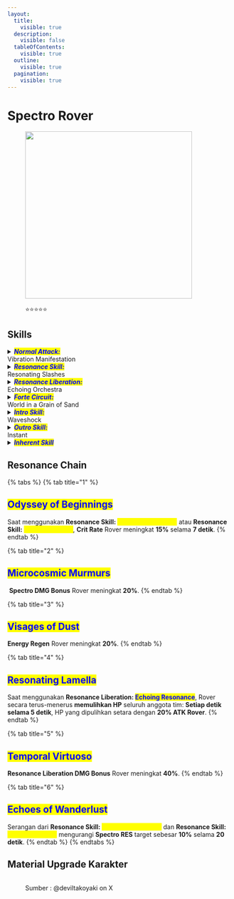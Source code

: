 ```yaml
---
layout:
  title:
    visible: true
  description:
    visible: false
  tableOfContents:
    visible: true
  outline:
    visible: true
  pagination:
    visible: true
---
```


# Spectro Rover

<figure><img src="https://wuthering.wiki/img/rolecard_1501.png" alt="" width="375"><figcaption><p><span data-gb-custom-inline data-tag="emoji" data-code="2b50">⭐</span><span data-gb-custom-inline data-tag="emoji" data-code="2b50">⭐</span><span data-gb-custom-inline data-tag="emoji" data-code="2b50">⭐</span><span data-gb-custom-inline data-tag="emoji" data-code="2b50">⭐</span><span data-gb-custom-inline data-tag="emoji" data-code="2b50">⭐</span></p></figcaption></figure>

## Skills

<details>

<summary><em><mark style="color:blue;"><strong>Normal Attack:</strong></mark></em><br>Vibration Manifestation</summary>

<mark style="color:blue;">**Basic Attack**</mark>\
Rover melakukan hingga **4 serangan beruntun,** memberikan <img src="https://wuthering.wiki/img/element_5.png" alt="" data-size="line"> **Spectro DMG**.&#x20;

<mark style="color:blue;">**Heavy Attack**</mark>\
Rover mengonsumsi **STA** untuk menyerang targe&#x74;**,** memberikan <img src="https://wuthering.wiki/img/element_5.png" alt="" data-size="line"> **Spectro DMG**. &#x20;

<mark style="color:blue;">**Heavy Attack: Resonance**</mark>\
Setelah **Basic Attack 3** atau **Heavy Attack**, tekan **Basic Attack Button** pada waktu yang tepat untuk melakukan **Heavy Attack**<mark style="color:yellow;">**: Resonance,**</mark>**&#x20;memberikan** <img src="https://wuthering.wiki/img/element_5.png" alt="" data-size="line"> **Spectro DMG**<mark style="color:yellow;">**.**</mark>&#x20;

<mark style="color:blue;">**Heavy Attack: Aftertune**</mark>\
Setelah **Heavy Attack:&#x20;**<mark style="color:yellow;">**Resonance**</mark> atau **Dodge Counter** mengenai target, tekan **Basic Attack Button** untuk melakukan **Heavy Attack:&#x20;**<mark style="color:yellow;">**Aftertune**</mark>, memberikan <img src="https://wuthering.wiki/img/element_5.png" alt="" data-size="line"> **Spectro DMG.**

<mark style="color:blue;">**Mid-air Attack**</mark>\
Rover mengonsumsi **STA** untuk melakukan **Mid-air Plunging Attack**, memberikan <img src="https://wuthering.wiki/img/element_5.png" alt="" data-size="line"> **Spectro DMG.**

<mark style="color:blue;">**Dodge Counter**</mark>\
Gunakan **Basic Attack** setelah **Dodge** berhasil untuk menyerang target, memberikan <img src="https://wuthering.wiki/img/element_5.png" alt="" data-size="line"> **Spectro DMG**.

</details>

<details>

<summary><em><mark style="color:blue;"><strong>Resonance Skill:</strong></mark></em><br>Resonating Slashes</summary>

Rover melancarkan serangan ke depan, memberikan <img src="https://wuthering.wiki/img/element_5.png" alt="" data-size="line"> **Spectro DMG**.&#x20;

</details>

<details>

<summary><em><mark style="color:blue;"><strong>Resonance Liberation:</strong></mark></em><br>Echoing Orchestra</summary>

Rover mengumpulkan energi **Spectro** untuk menyerang area target, meledakkannya setelah jeda singkat, dan memberikan <img src="https://wuthering.wiki/img/element_5.png" alt="" data-size="line"> **Spectro DMG**.&#x20;

</details>

<details>

<summary><em><mark style="color:blue;"><strong>Forte Circuit:</strong></mark></em><br>World in a Grain of Sand</summary>

<mark style="color:blue;">**Resonance Skill: Resonating Spin**</mark>

Jika <mark style="color:yellow;">**Diminutive Sound**</mark> lebih dari **50** saat **Resonance Skill** digunakan, Rover mengonsumsi **50&#x20;**<mark style="color:yellow;">**Diminutive Sound**</mark> untuk mengaktifkan <mark style="color:yellow;">**Resonating Spin**</mark>, memberikan <img src="https://wuthering.wiki/img/element_5.png" alt="" data-size="line"> **Spectro DMG**. Serangan ini dihitung sebagai **Resonance Skill DMG**.

B**asic Attack: Resonating Echoes**\
Setelah **Resonance Skill:&#x20;**<mark style="color:yellow;">**Resonating Spin**</mark> berakhir, Rover akan melakukan <mark style="color:yellow;">**Resonating Echoes**</mark> saat menekan **Basic Attack Button**, menyerang ke depan dan memberikan <img src="https://wuthering.wiki/img/element_5.png" alt="" data-size="line"> **Spectro DMG**. Serangan ini dihitung sebagai **Resonance Skill DMG**.

**Diminutive Sound**\
Rover bisa menyimpan hingga **100&#x20;**<mark style="color:yellow;">**Diminutive Sound**</mark>.\
Rover mendapatkan <mark style="color:yellow;">**Diminutive Sound**</mark> setiap kali **Normal Attack:&#x20;**<mark style="color:yellow;">**Vibration Manifestation**</mark> mengenai target.\
Rover mendapatkan <mark style="color:yellow;">**Diminutive Sound**</mark> setiap kali **Heavy Attack:&#x20;**<mark style="color:yellow;">**Aftertune**</mark> mengenai target.\
Rover mendapatkan <mark style="color:yellow;">**Diminutive Sound**</mark> saat menggunakan **Intro Skill:&#x20;**<mark style="color:yellow;">**Waveshock**</mark>.

</details>

<details>

<summary><em><mark style="color:blue;"><strong>Intro Skill:</strong></mark></em><br>Waveshock</summary>

Rover menyerang target, memberikan <img src="https://wuthering.wiki/img/element_5.png" alt="" data-size="line"> **Spectro DMG**.

</details>

<details>

<summary><em><mark style="color:blue;"><strong>Outro Skill:</strong></mark></em><br>Instant</summary>

Membuat area **stasis** di sekitar **Resonator** yang masuk, bertahan selama **3 detik**.

</details>

<details>

<summary><em><mark style="color:blue;"><strong>Inherent Skill</strong></mark></em></summary>

<mark style="color:blue;">**Reticence**</mark>

DMG dari **Basic Attack:&#x20;**<mark style="color:yellow;">**Resonating Echoes**</mark> meningkat **60%**.

<mark style="color:blue;">**Silent Listener**</mark>

Setelah menggunakan **Heavy Attack:&#x20;**<mark style="color:yellow;">**Resonance**</mark>, **ATK** Rover meningkat **15%** selama **5 detik**.

</details>

## Resonance Chain

{% tabs %}
{% tab title="1" %}
## <mark style="color:blue;">Odyssey of Beginnings</mark>

Saat menggunakan **Resonance Skill:&#x20;**<mark style="color:yellow;">**Resonating Slashes**</mark> atau **Resonance Skill:&#x20;**<mark style="color:yellow;">**Resonating Spin**</mark>, **Crit Rate** Rover meningkat **15%** selama **7 detik**.
{% endtab %}

{% tab title="2" %}
## <mark style="color:blue;">Microcosmic Murmurs</mark>

<img src="https://wuthering.wiki/img/element_5.png" alt="" data-size="line"> **Spectro DMG Bonus** Rover meningkat **20%**.
{% endtab %}

{% tab title="3" %}
## <mark style="color:blue;">Visages of Dust</mark>

**Energy Regen** Rover meningkat **20%**.
{% endtab %}

{% tab title="4" %}
## <mark style="color:blue;">Resonating Lamella</mark>

Saat menggunakan **Resonance Liberation:&#x20;**<mark style="color:blue;">**Echoing Resonance**</mark>, Rover secara terus-menerus **memulihkan HP** seluruh anggota tim: **Setiap detik selama 5 detik**, HP yang dipulihkan setara dengan **20% ATK Rover**.
{% endtab %}

{% tab title="5" %}
## <mark style="color:blue;">Temporal Virtuoso</mark>

**Resonance Liberation DMG Bonus** Rover meningkat **40%**.
{% endtab %}

{% tab title="6" %}
## <mark style="color:blue;">Echoes of Wanderlust</mark>

Serangan dari **Resonance Skill:&#x20;**<mark style="color:yellow;">**Resonating Slashes**</mark> dan **Resonance Skill:&#x20;**<mark style="color:yellow;">**Resonating Spin**</mark> mengurangi **Spectro RES** target sebesar **10%** selama **20 detik**.
{% endtab %}
{% endtabs %}

## Material Upgrade Karakter

<figure><img src="https://i.postimg.cc/rwwtzjnN/Rover-Spectro.png" alt=""><figcaption><p>Sumber :  @deviltakoyaki on X</p></figcaption></figure>



